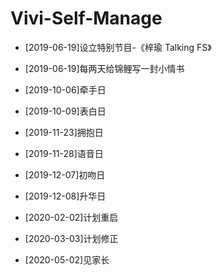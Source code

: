# Vivi-Self-Manage

- [2019-06-19]设立特别节目-《梓瑜 Talking FS》
- [2019-06-19]每两天给锦鲤写一封小情书
- [2019-10-06]牵手日
- [2019-10-09]表白日
- [2019-11-23]拥抱日
- [2019-11-28]语音日
- [2019-12-07]初吻日
- [2019-12-08]升华日

- [2020-02-02]计划重启
- [2020-03-03]计划修正

- [2020-05-02]见家长
